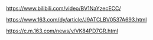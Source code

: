 https://www.bilibili.com/video/BV1NaYzecECC/

https://www.163.com/dy/article/J9ATCLBV0537A693.html

https://c.m.163.com/news/v/VK84PD7GR.html
